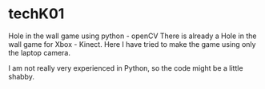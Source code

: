 techK01
=======

Hole in the wall game using python - openCV
There is already a Hole in the wall game for Xbox - Kinect.
Here I have tried to make the game using only the laptop camera. 

I am not really very experienced in Python, so the code might be a little shabby.
